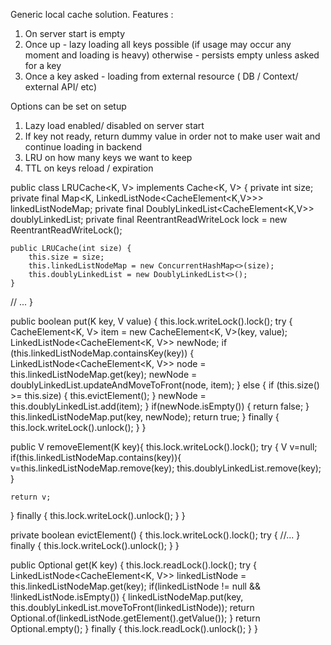 Generic local cache solution.
Features : 
1) On server start is empty
2) Once up - lazy loading all keys possible (if usage may occur any moment and loading is heavy)
otherwise - persists empty unless asked for a key
3) Once a key asked - loading from external resource ( DB / Context/ external API/ etc)

Options can be set on setup
1) Lazy load enabled/ disabled on server start
2) If key not ready, return dummy value in order not to make user wait and continue loading in backend
3) LRU on how many keys we want to keep
4) TTL on keys reload / expiration
  
public class LRUCache<K, V> implements Cache<K, V> {
    private int size;
    private final Map<K, LinkedListNode<CacheElement<K,V>>> linkedListNodeMap;
    private final DoublyLinkedList<CacheElement<K,V>> doublyLinkedList;
    private final ReentrantReadWriteLock lock = new ReentrantReadWriteLock();

    public LRUCache(int size) {
        this.size = size;
        this.linkedListNodeMap = new ConcurrentHashMap<>(size);
        this.doublyLinkedList = new DoublyLinkedList<>();
    }
// ...
}

public boolean put(K key, V value) {
  this.lock.writeLock().lock();
   try {
         CacheElement<K, V> item = new CacheElement<K, V>(key, value);
         LinkedListNode<CacheElement<K, V>> newNode;
         if (this.linkedListNodeMap.containsKey(key)) {
             LinkedListNode<CacheElement<K, V>> node = this.linkedListNodeMap.get(key);
             newNode = doublyLinkedList.updateAndMoveToFront(node, item);
         } else {
             if (this.size() >= this.size) {
                 this.evictElement();
             }
             newNode = this.doublyLinkedList.add(item);
         }
         if(newNode.isEmpty()) {
             return false;
         }
         this.linkedListNodeMap.put(key, newNode);
         return true;
   } finally {
       this.lock.writeLock().unlock();
   }
}

public V removeElement(K key){
 this.lock.writeLock().lock();
    try {
    V v=null;
    if(this.linkedListNodeMap.contains(key)){
    v=this.linkedListNodeMap.remove(key);
        this.doublyLinkedList.remove(key);
    }

    return v;
 } finally {
       this.lock.writeLock().unlock();
   }
}


private boolean evictElement() {
    this.lock.writeLock().lock();
    try {
        //...
    } finally {
        this.lock.writeLock().unlock();
    }
}

public Optional<V> get(K key) {
    this.lock.readLock().lock();
    try {
       LinkedListNode<CacheElement<K, V>> linkedListNode = this.linkedListNodeMap.get(key);
       if(linkedListNode != null && !linkedListNode.isEmpty()) {
           linkedListNodeMap.put(key, this.doublyLinkedList.moveToFront(linkedListNode));
           return Optional.of(linkedListNode.getElement().getValue());
       }
      return Optional.empty();
    } finally {
        this.lock.readLock().unlock();
    }
}